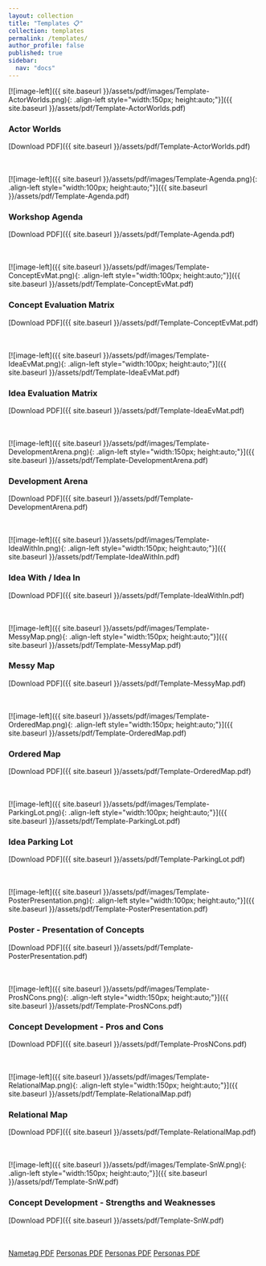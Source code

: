 ```yaml
---
layout: collection
title: "Templates 📋"
collection: templates
permalink: /templates/
author_profile: false
published: true
sidebar:
  nav: "docs"
---
```

<style>
  .image-container {
    display: flex;
    align-items: center;
    margin-bottom: 20px; /* Optional: Add margin between each image/link pair */
  }
</style>

[![image-left]({{ site.baseurl }}/assets/pdf/images/Template-ActorWorlds.png){: .align-left style="width:150px; height:auto;"}]({{ site.baseurl }}/assets/pdf/Template-ActorWorlds.pdf)
### Actor Worlds  
[Download PDF]({{ site.baseurl }}/assets/pdf/Template-ActorWorlds.pdf)<br><br><br>     

[![image-left]({{ site.baseurl }}/assets/pdf/images/Template-Agenda.png){: .align-left style="width:100px; height:auto;"}]({{ site.baseurl }}/assets/pdf/Template-Agenda.pdf)
### Workshop Agenda  
[Download PDF]({{ site.baseurl }}/assets/pdf/Template-Agenda.pdf)<br><br><br>       

[![image-left]({{ site.baseurl }}/assets/pdf/images/Template-ConceptEvMat.png){: .align-left style="width:100px; height:auto;"}]({{ site.baseurl }}/assets/pdf/Template-ConceptEvMat.pdf)
### Concept Evaluation Matrix  
[Download PDF]({{ site.baseurl }}/assets/pdf/Template-ConceptEvMat.pdf)<br><br><br>     

[![image-left]({{ site.baseurl }}/assets/pdf/images/Template-IdeaEvMat.png){: .align-left style="width:100px; height:auto;"}]({{ site.baseurl }}/assets/pdf/Template-IdeaEvMat.pdf)
### Idea Evaluation Matrix  
[Download PDF]({{ site.baseurl }}/assets/pdf/Template-IdeaEvMat.pdf)<br><br><br>     

[![image-left]({{ site.baseurl }}/assets/pdf/images/Template-DevelopmentArena.png){: .align-left style="width:150px; height:auto;"}]({{ site.baseurl }}/assets/pdf/Template-DevelopmentArena.pdf)
### Development Arena  
[Download PDF]({{ site.baseurl }}/assets/pdf/Template-DevelopmentArena.pdf)<br><br><br>    

[![image-left]({{ site.baseurl }}/assets/pdf/images/Template-IdeaWithIn.png){: .align-left style="width:150px; height:auto;"}]({{ site.baseurl }}/assets/pdf/Template-IdeaWithIn.pdf)
### Idea With / Idea In
[Download PDF]({{ site.baseurl }}/assets/pdf/Template-IdeaWithIn.pdf)<br><br><br>    

[![image-left]({{ site.baseurl }}/assets/pdf/images/Template-MessyMap.png){: .align-left style="width:150px; height:auto;"}]({{ site.baseurl }}/assets/pdf/Template-MessyMap.pdf)
### Messy Map
[Download PDF]({{ site.baseurl }}/assets/pdf/Template-MessyMap.pdf)<br><br><br> 

[![image-left]({{ site.baseurl }}/assets/pdf/images/Template-OrderedMap.png){: .align-left style="width:150px; height:auto;"}]({{ site.baseurl }}/assets/pdf/Template-OrderedMap.pdf)
### Ordered Map
[Download PDF]({{ site.baseurl }}/assets/pdf/Template-OrderedMap.pdf)<br><br><br> 

[![image-left]({{ site.baseurl }}/assets/pdf/images/Template-ParkingLot.png){: .align-left style="width:100px; height:auto;"}]({{ site.baseurl }}/assets/pdf/Template-ParkingLot.pdf)
### Idea Parking Lot
[Download PDF]({{ site.baseurl }}/assets/pdf/Template-ParkingLot.pdf)<br><br><br> 

[![image-left]({{ site.baseurl }}/assets/pdf/images/Template-PosterPresentation.png){: .align-left style="width:100px; height:auto;"}]({{ site.baseurl }}/assets/pdf/Template-PosterPresentation.pdf)
### Poster - Presentation of Concepts
[Download PDF]({{ site.baseurl }}/assets/pdf/Template-PosterPresentation.pdf)<br><br><br> 

[![image-left]({{ site.baseurl }}/assets/pdf/images/Template-ProsNCons.png){: .align-left style="width:150px; height:auto;"}]({{ site.baseurl }}/assets/pdf/Template-ProsNCons.pdf)
### Concept Development - Pros and Cons
[Download PDF]({{ site.baseurl }}/assets/pdf/Template-ProsNCons.pdf)<br><br><br> 

[![image-left]({{ site.baseurl }}/assets/pdf/images/Template-RelationalMap.png){: .align-left style="width:150px; height:auto;"}]({{ site.baseurl }}/assets/pdf/Template-RelationalMap.pdf)
### Relational Map
[Download PDF]({{ site.baseurl }}/assets/pdf/Template-RelationalMap.pdf)<br><br><br> 

[![image-left]({{ site.baseurl }}/assets/pdf/images/Template-SnW.png){: .align-left style="width:150px; height:auto;"}]({{ site.baseurl }}/assets/pdf/Template-SnW.pdf)
### Concept Development - Strengths and Weaknesses
[Download PDF]({{ site.baseurl }}/assets/pdf/Template-SnW.pdf)<br><br><br> 

[Nametag PDF](https://universaldesignguide.com/wp-content/uploads/Template_nametag.pdf)
[Personas PDF](https://universaldesignguide.com/wp-content/uploads/Persona_v2.pdf)
[Personas PDF](https://universaldesignguide.com/wp-content/uploads/Persona_v2.pdf)
[Personas PDF](https://universaldesignguide.com/wp-content/uploads/Persona_v2.pdf)
